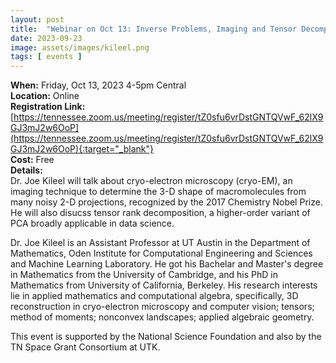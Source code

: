 ```yaml
---
layout: post
title:  "Webinar on Oct 13: Inverse Problems, Imaging and Tensor Decomposition"
date: 2023-09-23
image: assets/images/kileel.png
tags: [ events ]
---
```



**When:** Friday, Oct 13, 2023 4-5pm Central   
**Location:** Online   
**Registration Link:** [https://tennessee.zoom.us/meeting/register/tZ0sfu6vrDstGNTQVwF_62lX9GJ3mJ2w6OoP](https://tennessee.zoom.us/meeting/register/tZ0sfu6vrDstGNTQVwF_62lX9GJ3mJ2w6OoP){:target="_blank"}     
**Cost:** Free  
**Details:**    
Dr. Joe Kileel will talk about cryo-electron microscopy (cryo-EM), an imaging technique to determine the 3-D shape of macromolecules from many noisy 2-D projections, recognized by the 2017 Chemistry Nobel Prize. He will also disucss tensor rank decomposition, a higher-order variant of PCA broadly applicable in data science. 

Dr. Joe Kileel is an Assistant Professor at UT Austin in the Department of Mathematics, Oden Institute for Computational Engineering and Sciences and Machine Learning Laboratory. He got his Bachelar and Master's degree in Mathematics from the University of Cambridge, and his PhD in Mathematics from University of California, Berkeley. His research interests lie in applied mathematics and computational algebra, specifically, 3D reconstruction in cryo-electron microscopy and computer vision; tensors; method of moments; nonconvex landscapes; applied algebraic geometry. 

This event is supported by the National Science Foundation and also by the TN Space Grant Consortium at UTK.
<br/>
<br/>
<br/>


